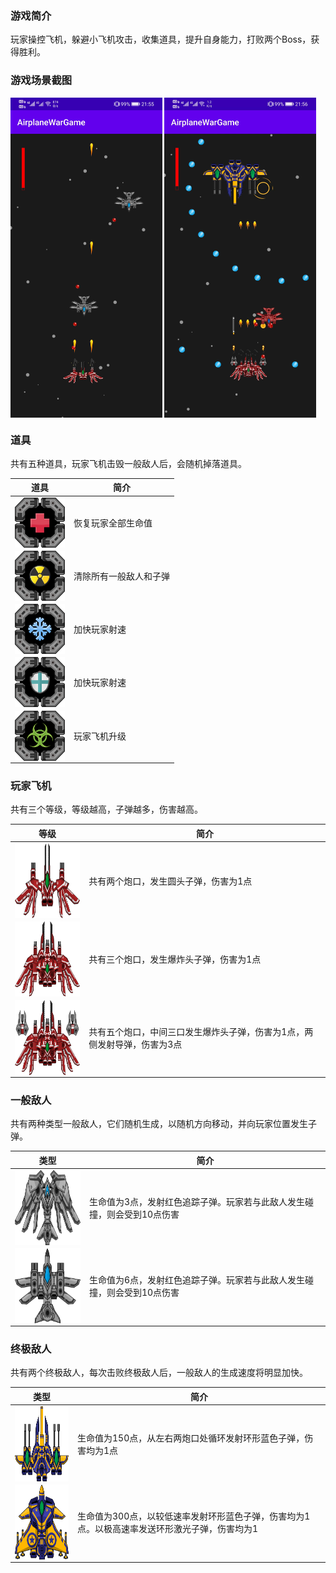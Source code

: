 ### 游戏简介

玩家操控飞机，躲避小飞机攻击，收集道具，提升自身能力，打败两个Boss，获得胜利。

### 游戏场景截图

<img src="https://github.com/asqqwwd/AirplaneWarGame/blob/master/img/scene_1.png" alt="avatar" align=center style="zoom:50%;" />

<img src="https://github.com/asqqwwd/AirplaneWarGame/blob/master/img/scene_2.png" alt="avatar" align=center style="zoom:50%;" />

### 道具

共有五种道具，玩家飞机击毁一般敌人后，会随机掉落道具。

| 道具 | 简介 |
| ------ | ------ |
| <img src="https://github.com/asqqwwd/AirplaneWarGame/blob/master/img/prop_healthy.png" alt="avatar" width = "80" height = "80" align=center /> | 恢复玩家全部生命值 |
| <img src="https://github.com/asqqwwd/AirplaneWarGame/blob/master/img/prop_bomb.png" alt="avatar" width = "80" height = "80" align=center /> | 清除所有一般敌人和子弹 |
| <img src="https://github.com/asqqwwd/AirplaneWarGame/blob/master/img/prop_firing_speed.png" alt="avatar" width = "80" height = "80" align=center /> | 加快玩家射速 |
| <img src="https://github.com/asqqwwd/AirplaneWarGame/blob/master/img/prop_shield.png" alt="avatar" width = "80" height = "80" align=center /> | 加快玩家射速 |
| <img src="https://github.com/asqqwwd/AirplaneWarGame/blob/master/img/prop_level_up.png" alt="avatar" width = "80" height = "80" align=center /> | 玩家飞机升级 |

### 玩家飞机

共有三个等级，等级越高，子弹越多，伤害越高。

| 等级 | 简介 |
| ------ | ------ |
| <img src="https://github.com/asqqwwd/AirplaneWarGame/blob/master/img/player_level_1.png" alt="avatar" width = "140" height = "120" align=center /> | 共有两个炮口，发生圆头子弹，伤害为1点 |
| <img src="https://github.com/asqqwwd/AirplaneWarGame/blob/master/img/player_level_2.png" alt="avatar" width = "140" height = "120" align=center /> | 共有三个炮口，发生爆炸头子弹，伤害为1点 |
| <img src="https://github.com/asqqwwd/AirplaneWarGame/blob/master/img/player_level_3.png" alt="avatar" width = "140" height = "120" align=center /> | 共有五个炮口，中间三口发生爆炸头子弹，伤害为1点，两侧发射导弹，伤害为3点 |

### 一般敌人

共有两种类型一般敌人，它们随机生成，以随机方向移动，并向玩家位置发生子弹。

| 类型 | 简介 |
| ------ | ------ |
| <img src="https://github.com/asqqwwd/AirplaneWarGame/blob/master/img/enemy_1.png" alt="avatar" width = "140" height = "120" align=center /> | 生命值为3点，发射红色追踪子弹。玩家若与此敌人发生碰撞，则会受到10点伤害 |
| <img src="https://github.com/asqqwwd/AirplaneWarGame/blob/master/img/enemy_2.png" alt="avatar" width = "140" height = "120" align=center /> | 生命值为6点，发射红色追踪子弹。玩家若与此敌人发生碰撞，则会受到10点伤害 |

### 终极敌人

共有两个终极敌人，每次击败终极敌人后，一般敌人的生成速度将明显加快。

| 类型 | 简介 |
| ------ | ------ |
| <img src="https://github.com/asqqwwd/AirplaneWarGame/blob/master/img/boss_1.png" alt="avatar" width = "140" height = "120" align=center /> | 生命值为150点，从左右两炮口处循环发射环形蓝色子弹，伤害均为1点 |
| <img src="https://github.com/asqqwwd/AirplaneWarGame/blob/master/img/boss_2.png" alt="avatar" width = "140" height = "120" align=center /> | 生命值为300点，以较低速率发射环形蓝色子弹，伤害均为1点。以极高速率发送环形激光子弹，伤害均为1 |

